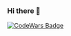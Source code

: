 ### Hi there 👋
[![CodeWars Badge](https://www.codewars.com/users/ilyaaz/badges/large)](https://www.codewars.com/users/ilyaaz)
<!--
**sushilyaz/sushilyaz** is a ✨ _special_ ✨ repository because its `README.md` (this file) appears on your GitHub profile.

Here are some ideas to get you started:

- 🔭 I’m currently working on ...
- 🌱 I’m currently learning ...
- 👯 I’m looking to collaborate on ...
- 🤔 I’m looking for help with ...
- 💬 Ask me about ...
- 📫 How to reach me: ...
- 😄 Pronouns: ...
- ⚡ Fun fact: ...
-->
